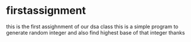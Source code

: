 # firstassignment
this is the first assighnment of our dsa class
this is a simple program to generate random integer and also find highest base of that integer
thanks
